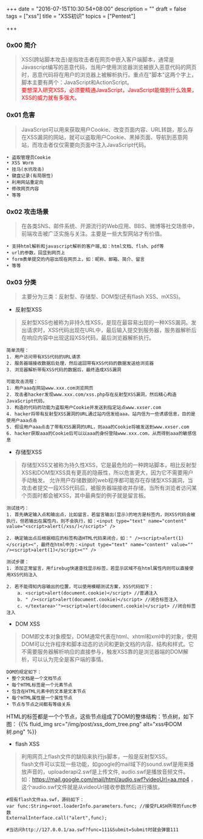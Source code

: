 +++
date = "2016-07-15T10:30:54+08:00"
description = ""
draft = false
tags = ["xss"]
title = "XSS初识"
topics = ["Pentest"]

+++

### 0x00 简介
> XSS(跨站脚本攻击)是指攻击者在网页中嵌入客户端脚本，通常是Javascript编写的恶意代码，当用户使用浏览器浏览被嵌入恶意代码的网页时，恶意代码将在用户的浏览器上被解析执行。重点在"脚本"这两个字上，脚本主要有两个：JavaScript和ActionScript。  
<font color="FF0000">要想深入研究XSS，必须要精通JavaScript，JavaScript能做到什么效果，XSS的威力就有多强大。</font>

### 0x01 危害
> JavaScript可以用来获取用户Cookie、改变页面内容、URL转跳，那么存在XSS漏洞的网站，就可以盗取用户Cookie、黑掉页面、导航到恶意网站，而攻击者仅仅需要向页面中注入JavaScript代码。
```
• 盗取管理员Cookie
• XSS Worm
• 挂马(水坑攻击)
• 键盘记录(有局限性)
• 利用网站重定向
• 修改网页内容
• 等等
```

### 0x02 攻击场景
> 在各类SNS、邮件系统、开源流行的Web应用、BBS、微博等社交场景中，前端攻击被广泛实施与关注。主要是一些大型网站才有价值。
```
• 支持html解析和javascript解析的客户端,如：html文档、flsh、pdf等
• url的参数，回显到网页上
• form表单提交的内容出现在网页上，如：昵称、邮箱、简介、留言
• 等等
```

### 0x03 分类
> 主要分为三类：反射型、存储型、DOM型(还有flash XSS、mXSS)。   

* 反射型XSS  

> 反射型XSS也被称为非持久性XSS，是现在最容易出现的一种XSS漏洞。发出请求时，XSS代码出现在URL中，最后输入提交到服务器，服务器解析后在响应内容中出现这段XSS代码，最后浏览器解析执行。
```
简单流程：
1. 用户访问带有XSS代码的URL请求
2. 服务器端接收数据后处理，然后返回带有XSS代码的数据发送给浏览器
3. 浏览器解析带有XSS代码的数据后，最终造成XSS漏洞

可能攻击流程：
1. 用户aaa在网站www.xxx.com浏览网页
2. 攻击者hacker发现www.xxx.com/xss.php存在反射型XSS漏洞，然后精心构造JavaScript代码，
3. 构造的代码的功能为盗取用户Cookie并发送到指定站点www.xxser.com
4. hacker将带有反射型XSS漏洞的URL通过站内信发给aaa，站内信为一些诱惑信息，目的是使用户aaa点击
5. 假设用户aaa点击了带有XSS漏洞的URL，则aaa的Cookie将被发送到www.xxser.com
6. hacker获取aaa的Cookie后可以以aaa的身份登陆www.xxx.com，从而得到aaa的敏感信息
```

* 存储型XSS  

> 存储型XSS又被称为持久性XSS，它是最危险的一种跨站脚本，相比反射型XSS和DOM型XSS具有更高的隐蔽性，所以危害更大，因为它不需要用户手动触发。 允许用户存储数据的web程序都可能存在存储型XSS漏洞，当攻击者提交一段XSS代码后，被服务器端接收并存储，当所有浏览者访问某个页面时都会被XSS，其中最典型的例子就是留言板。
```
测试技巧：
1. 首先确定输入点和输出点，比如留言，若留言输出(显示)的地方是标签内，则XSS代码会被执行，但若输出在属性内，则不会执行，如：<input type="text" name="content" value="<script>alert(/xss/)</script>" />

2. 确定输出点后根据相应的标签构造HTML代码来闭合，如：" /><script>alert(1)</script><"，最终在html中为：<input type="text" name="content" value="" /><script>alert(1)</script><"" />

测试步骤：
1. 添加正常留言，用firebug快速查找显示标签，若显示区域不在html属性内则可以直接使用XSS代码注入

2. 若不能得知内容输出的位置，可以使用模糊测试方案，XSS代码如下：
    a. <script>alert(document.cookie)</script> //普通注入
    b. " /><script>alert(document.cookie)</script> //闭合标签注入
    c. </textarea>'"><script>alert(document.cookie)</script> //闭合标签注入
```

* DOM XSS

> DOM即文本对象模型，DOM通常代表在html、xhtml和xml中的对象，使用DOM可以允许程序和脚本动态的访问和更新文档的内容、结构和样式。它不需要服务器解析响应的直接参与，触发XSS靠的是浏览器端的DOM解析，可以认为完全是客户端的事情。
```
DOM的规定如下：
• 整个文档是一个文档节点
• 每个HTML标签是一个元素节点
• 包含在HTML元素中的文本是文本节点
• 每个HTML属性是一个属性节点
• 节点与节点之间都有等级关系
```
HTML的标签都是一个个节点，这些节点组成了DOM的整体结构：节点树，如下图：
{{% fluid_img src="/img/post/xss_dom_tree.png" alt="xss中DOM树.png" %}}

* flash XSS

> 利用网页上flash文件的缺陷来执行js脚本，一般是反射型XSS。  
flash文件可以实现一些功能，如google的mail域下的sound.swf是用来播放声音的，uploaderapi2.swf是上传文件, audio.swf是播放音频文件。  
如：https://mail.google.com/mail/html/audio.swf?videoUrl=aa.mp4 ，这个audio.swf文件就是从videoUrl接收参数然后进行播放。
```
#现有flash文件aa.swf，源码如下：
var func:String=root.loaderInfo.parameters.func; //接受FLASH所带的func参数
ExternalInterface.call("alert",func);

#当访问http://127.0.0.1/aa.swf?func=111&Submit=Submit时就会弹窗111
```





